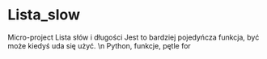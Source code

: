 # Lista_slow
Micro-project Lista słów i długości
Jest to bardziej pojedyńcza funkcja, być może kiedyś uda się użyć. \n
Python, funkcje, pętle for
